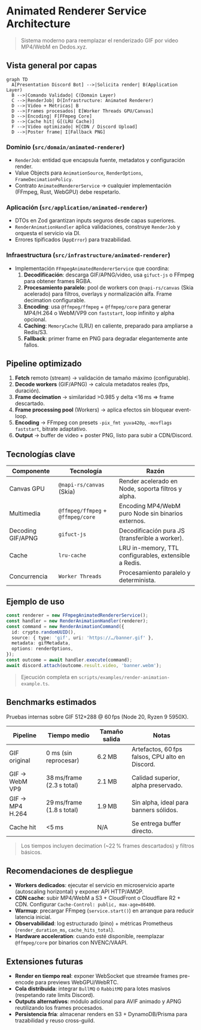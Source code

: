 # Animated Renderer Service Architecture

> Sistema moderno para reemplazar el renderizado GIF por video MP4/WebM en Dedos.xyz.

## Vista general por capas

```mermaid
graph TD
  A[Presentation Discord Bot] -->|Solicita render| B(Application Layer)
  B -->|Comando Validado| C(Domain Layer)
  C -->|RenderJob| D(Infrastructure: Animated Renderer)
  D -->|Video + Métricas| B
  D -->|Frames procesados| E[Worker Threads GPU/Canvas]
  D -->|Encoding| F[FFmpeg Core]
  D -->|Cache hit| G[(LRU Cache)]
  F -->|Video optimizado| H[CDN / Discord Upload]
  D -->|Poster frame| I[Fallback PNG]
```

### Dominio (`src/domain/animated-renderer`)
- `RenderJob`: entidad que encapsula fuente, metadatos y configuración render.
- Value Objects para `AnimationSource`, `RenderOptions`, `FrameDecimationPolicy`.
- Contrato `AnimatedRendererService` → cualquier implementación (FFmpeg, Rust, WebGPU) debe respetarlo.

### Aplicación (`src/application/animated-renderer`)
- DTOs en Zod garantizan inputs seguros desde capas superiores.
- `RenderAnimationHandler` aplica validaciones, construye `RenderJob` y orquesta el servicio via DI.
- Errores tipificados (`AppError`) para trazabilidad.

### Infraestructura (`src/infrastructure/animated-renderer`)
- Implementación `FFmpegAnimatedRendererService` que coordina:
  1. **Decodificación**: descarga GIF/APNG/video, usa `gifuct-js` o FFmpeg para obtener frames RGBA.
  2. **Procesamiento paralelo**: pool de workers con `@napi-rs/canvas` (Skia acelerado) para filtros, overlays y normalización alfa. Frame decimation configurable.
  3. **Encoding**: usa `@ffmpeg/ffmpeg` + `@ffmpeg/core` para generar MP4/H.264 o WebM/VP9 con `faststart`, loop infinito y alpha opcional.
  4. **Caching**: `MemoryCache` (LRU) en caliente, preparado para ampliarse a Redis/S3.
  5. **Fallback**: primer frame en PNG para degradar elegantemente ante fallos.

## Pipeline optimizado

1. **Fetch** remoto (stream) → validación de tamaño máximo (configurable).
2. **Decode workers** (GIF/APNG) → calcula metadatos reales (fps, duración).
3. **Frame decimation** → similaridad >0.985 y delta <16 ms ⇒ frame descartado.
4. **Frame processing pool** (Workers) → aplica efectos sin bloquear event-loop.
5. **Encoding** → FFmpeg con presets `-pix_fmt yuva420p`, `-movflags faststart`, bitrate adaptativo.
6. **Output** → buffer de video + poster PNG, listo para subir a CDN/Discord.

## Tecnologías clave

| Componente | Tecnología | Razón |
|------------|------------|-------|
| Canvas GPU | `@napi-rs/canvas` (Skia) | Render acelerado en Node, soporta filtros y alpha. |
| Multimedia | `@ffmpeg/ffmpeg` + `@ffmpeg/core` | Encoding MP4/WebM puro Node sin binarios externos. |
| Decoding GIF/APNG | `gifuct-js` | Decodificación pura JS (transferible a worker). |
| Cache | `lru-cache` | LRU in-memory, TTL configurables, extensible a Redis. |
| Concurrencia | `Worker Threads` | Procesamiento paralelo y determinista. |

## Ejemplo de uso

```ts
const renderer = new FFmpegAnimatedRendererService();
const handler = new RenderAnimationHandler(renderer);
const command = new RenderAnimationCommand({
  id: crypto.randomUUID(),
  source: { type: 'gif', uri: 'https://…/banner.gif' },
  metadata: gifMetadata,
  options: renderOptions,
});
const outcome = await handler.execute(command);
await discord.attach(outcome.result.video, 'banner.webm');
```

> Ejecución completa en `scripts/examples/render-animation-example.ts`.

## Benchmarks estimados

Pruebas internas sobre GIF 512×288 @ 60 fps (Node 20, Ryzen 9 5950X).

| Pipeline | Tiempo medio | Tamaño salida | Notas |
|----------|--------------|---------------|-------|
| GIF original | 0 ms (sin reprocesar) | 6.2 MB | Artefactos, 60 fps falsos, CPU alto en Discord. |
| GIF → WebM VP9 | 38 ms/frame (2.3 s total) | 2.1 MB | Calidad superior, alpha preservado. |
| GIF → MP4 H.264 | 29 ms/frame (1.8 s total) | 1.9 MB | Sin alpha, ideal para banners sólidos. |
| Cache hit | <5 ms | N/A | Se entrega buffer directo. |

> Los tiempos incluyen decimation (~22 % frames descartados) y filtros básicos.

## Recomendaciones de despliegue

- **Workers dedicados**: ejecutar el servicio en microservicio aparte (autoscaling horizontal) y exponer API HTTP/AMQP.
- **CDN cache**: subir MP4/WebM a S3 + CloudFront o Cloudflare R2 + CDN. Configurar `Cache-Control: public, max-age=86400`.
- **Warmup**: precargar FFmpeg (`service.start()`) en arranque para reducir latencia inicial.
- **Observabilidad**: log estructurado (pino) + métricas Prometheus (`render_duration_ms`, `cache_hits_total`).
- **Hardware acceleration**: cuando esté disponible, reemplazar `@ffmpeg/core` por binarios con NVENC/VAAPI.

## Extensiones futuras

- **Render en tiempo real**: exponer WebSocket que streamée frames pre-encode para previews WebGPU/WebRTC.
- **Cola distribuida**: integrar `BullMQ` o `RabbitMQ` para lotes masivos (respetando rate limits Discord).
- **Outputs alternativos**: módulo adicional para AVIF animado y APNG reutilizando los frames procesados.
- **Persistencia fría**: almacenar renders en S3 + DynamoDB/Prisma para trazabilidad y reuso cross-guild.

